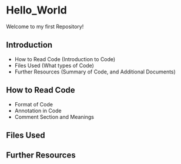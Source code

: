 # Hello_World
Welcome to my first Repository!

## Introduction
- How to Read Code (Introduction to Code)
- Files Used (What types of Code)
- Further Resources (Summary of Code, and Additional Documents)

## How to Read Code
- Format of Code
 - Annotation in Code
  - Comment Section and Meanings 
              
## Files Used

## Further Resources

